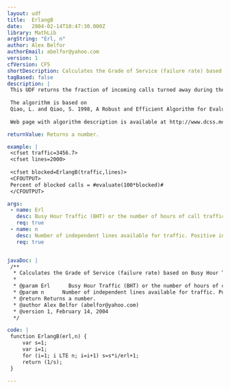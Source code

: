 ```yaml
---
layout: udf
title:  ErlangB
date:   2004-02-14T10:47:30.000Z
library: MathLib
argString: "Erl, n"
author: Alex Belfor
authorEmail: abelfor@yahoo.com
version: 1
cfVersion: CF5
shortDescription: Calculates the Grade of Service (failure rate) based on Busy Hour Traffic (Erlangs) and number of indepenedent lines
tagBased: false
description: |
 This UDF returns the fraction of incoming calls turned away during the Busy Hour because all lines are busy at the time of the call.        
 
 The algorithm is based on 
 Qiao, L. and Qiao, S. 1998, A Robust and Efficient Algorithm for Evaluating Erlang's Formula, Manuscript. 
 
 Web page with algorithm description is available at http://www.dcss.mcmaster.ca/~qiao/publications/erlang/newerlang.html

returnValue: Returns a number.

example: |
 <cfset traffic=3456.7>
 <cfset lines=2000>
 
 <cfset blocked=ErlangB(traffic,lines)>
 <CFOUTPUT>
 Percent of blocked calls = #evaluate(100*blocked)# 
 </CFOUTPUT>

args:
 - name: Erl
   desc: Busy Hour Traffic (BHT) or the number of hours of call traffic during the busiest hour of operation.
   req: true
 - name: n
   desc: Number of independent lines available for traffic. Positive integer.
   req: true


javaDoc: |
 /**
  * Calculates the Grade of Service (failure rate) based on Busy Hour Traffic (Erlangs) and number of indepenedent lines
  * 
  * @param Erl      Busy Hour Traffic (BHT) or the number of hours of call traffic during the busiest hour of operation. (Required)
  * @param n      Number of independent lines available for traffic. Positive integer. (Required)
  * @return Returns a number. 
  * @author Alex Belfor (abelfor@yahoo.com) 
  * @version 1, February 14, 2004 
  */

code: |
 function ErlangB(erl,n) {
     var s=1;
     var i=1;
     for (i=1; i LTE n; i=i+1) s=s*i/erl+1;
     return (1/s);
 }

---
```


